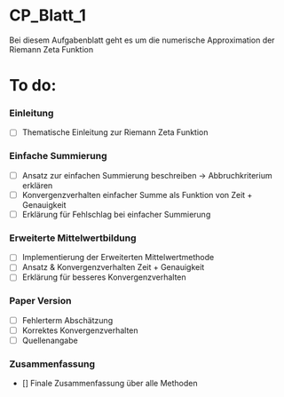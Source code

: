 # CP_Blatt_1
Bei diesem Aufgabenblatt geht es um die numerische Approximation der Riemann Zeta Funktion 

# To do:
### Einleitung
- [ ] Thematische Einleitung zur Riemann Zeta Funktion
### Einfache Summierung
- [ ] Ansatz zur einfachen Summierung beschreiben -> Abbruchkriterium erklären
- [ ] Konvergenzverhalten einfacher Summe als Funktion von Zeit + Genauigkeit
- [ ] Erklärung für Fehlschlag bei einfacher Summierung
### Erweiterte Mittelwertbildung
- [ ] Implementierung der Erweiterten Mittelwertmethode
- [ ] Ansatz & Konvergenzverhalten Zeit + Genauigkeit 
- [ ] Erklärung für besseres Konvergenzverhalten
### Paper Version
- [ ] Fehlerterm Abschätzung 
- [ ] Korrektes Konvergenzverhalten
- [ ] Quellenangabe
### Zusammenfassung
- [] Finale Zusammenfassung über alle Methoden
